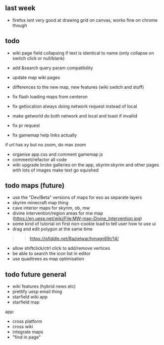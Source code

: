 ## last week


- firefox isnt very good at drawing grid on canvas, works fine on chrome though

## todo

- wiki page field collapsing if text is identical to name (only collapse on switch click or null/blank)
- add &search query param compatibility

- update map wiki pages
- differences to the new map, new features (wiki switch and stuff)

- fix flash loading maps from centeron

- fix getlocation always doing network request instead of local

- make getworld do both network and local and toast if invaliid

- fix pr request

- fix gamemap help links actually

if url has xy but no zoom, do max zoom


- organise app.css and comment gamemap js
- comment/refactor all code
- wiki upgrade broke galleries on the app, skyrim:skyrim and other pages with lots of images make text go squished

## todo maps (future)
- use the "Dev/Beta" versions of maps for eso as separate layers
- skyrim minecraft map thing
- cave interior maps for skyrim, ob, mw
- divine intervention/region areas for mw map (https://en.uesp.net/wiki/File:MW-map-Divine_Intervention.jpg)
- some kind of tutorial on first non-cookie load to tell user how to use ui
- drag and edit polygon at the same time
>> https://jsfiddle.net/Razielwar/hmqgn69r/14/
- allow shiftclick/ctrl click to add/remove vertices
- be able to search the icon list in editor
- use quadtrees as map optimisation

## todo future general
- wiki features (hybrid news etc)
- prettify uesp email thing
- starfield wiki app
- starfield map

app:
- cross platform
- cross wiki
- integrate maps
- "find in page"